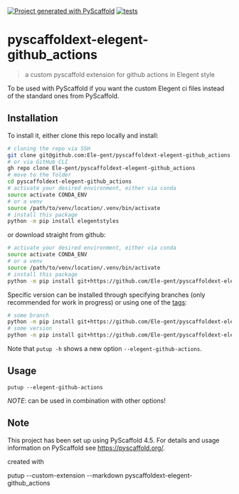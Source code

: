 [![Project generated with PyScaffold](https://img.shields.io/badge/-PyScaffold-005CA0?logo=pyscaffold)](https://pyscaffold.org/)
[![tests](https://github.com/Ele-gent/pyscaffoldext-elegent-github_actions/actions/workflows/ci.yml/badge.svg)](https://github.com/Ele-gent/pyscaffoldext-elegent-github_actions/actions/workflows/ci.yml)

# pyscaffoldext-elegent-github_actions

> a custom pyscaffold extension for github actions in Elegent style

To be used with PyScaffold if you want the custom Elegent ci files instead of the standard ones from PyScaffold.

## Installation

To install it, either clone this repo locally and install:

```bash
# cloning the repo via SSH
git clone git@github.com:Ele-gent/pyscaffoldext-elegent-github_actions.git
# or via GitHub CLI
gh repo clone Ele-gent/pyscaffoldext-elegent-github_actions
# move to the folder
cd pyscaffoldext-elegent-github_actions
# activate your desired environment, either via conda
source activate CONDA_ENV
# or a venv
source /path/to/venv/location/.venv/bin/activate
# install this package
python -m pip install elegentstyles
```

or download straight from github:

```bash
# activate your desired environment, either via conda
source activate CONDA_ENV
# or a venv
source /path/to/venv/location/.venv/bin/activate
# install this package
python -m pip install git+https://github.com/Ele-gent/pyscaffoldext-elegent-github_actions.git
```

Specific version can be installed through specifying branches (only recommended for work in progress) or using one of the [tags](https://github.com/Ele-gent/pyscaffoldext-elegent-github_actions/tags):
```bash
# some branch
python -m pip install git+https://github.com/Ele-gent/pyscaffoldext-elegent-github_actions.git@hotfix-feature-xxx
# some version
python -m pip install git+https://github.com/Ele-gent/pyscaffoldext-elegent-github_actions.git@v1.0.0
```

Note that `putup -h` shows a new option `--elegent-github-actions`.

## Usage

```shell
putup --elegent-github-actions
```

*NOTE*: can be used in combination with other options!

<!-- pyscaffold-notes -->

## Note

This project has been set up using PyScaffold 4.5. For details and usage
information on PyScaffold see https://pyscaffold.org/.

created with

putup --custom-extension --markdown pyscaffoldext-elegent-github_actions
